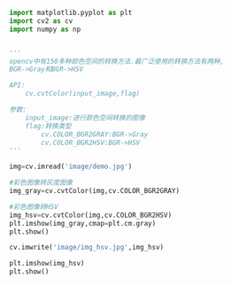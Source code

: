 
<BlogInfo id="621" title="8.色彩空间的转换" author="白日梦想猿" pv=0 read_times=0 pre_cost_time=0分27秒 category="图像处理" tag_list="['图像处理']" create_time="2021.08.09 11:23:57" update_time="2021.08.09 11:47:47" />

```python
import matplotlib.pyplot as plt
import cv2 as cv
import numpy as np


'''
opencv中有150多种颜色空间的转换方法.最广泛使用的转换方法有两种,
BGR->Gray和BGR->HSV

API:
    cv.cvtColor(input_image,flag)

参数:
    input_image:进行颜色空间转换的图像
    flag:转换类型
        cv.COLOR_BGR2GRAY:BGR->Gray
        cv.COLOR_BGR2HSV:BGR->HSV
'''

img=cv.imread('image/demo.jpg')

#彩色图像转灰度图像
img_gray=cv.cvtColor(img,cv.COLOR_BGR2GRAY)

#彩色图像转HSV
img_hsv=cv.cvtColor(img,cv.COLOR_BGR2HSV)
plt.imshow(img_gray,cmap=plt.cm.gray)
plt.show()

cv.imwrite('image/img_hsv.jpg',img_hsv)

plt.imshow(img_hsv)
plt.show()
```
